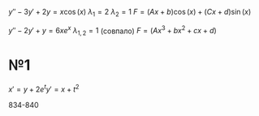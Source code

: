 $y'' - 3y' + 2y = x\cos(x)$
$\lambda_{1} = 2$
$\lambda_{2} = 1$
$F = \left( Ax + b \right) \cos(x) + \left( Cx + d \right)\sin(x)$


$y'' - 2y' + y = 6xe^{x}$
$\lambda_{1, 2} = 1$ (совпало)
$F = \left( Ax^{3} + bx^{2} + cx +d \right)$

# №1
$x' = y + 2e^{t}
y' = x + t^2$



834-840